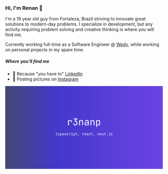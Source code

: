 ### Hi, I'm Renan 👋

I'm a 19 year old guy from Fortaleza, Brazil striving to innovate great solutions to modern-day problems. I specialize in development, but any activity requiring problem solving and creative thinking is where you will find me.

Currently working full-time as a Software Engineer @ <a href="https://casamento.wedy.com">Wedy</a>, while working on personal projects in my spare time.

##### Where you'll find me
* 🤵 Because "you have to" <a href="https://linkedin.com/in/r3nanp">LinkedIn</a>
* 📸 Posting pictures on <a href="https://instagram.com/r3nanp_">Instagram</a>

<img src="og.png" />
